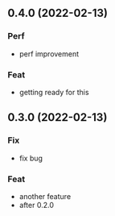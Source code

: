 ## 0.4.0 (2022-02-13)

### Perf

- perf improvement

### Feat

- getting ready for this

## 0.3.0 (2022-02-13)

### Fix

- fix bug

### Feat

- another feature
- after 0.2.0
